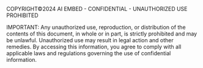 COPYRIGHT©2024 AI EMBED - CONFIDENTIAL - UNAUTHORIZED USE PROHIBITED

IMPORTANT: Any unauthorized use, reproduction, or distribution of the contents of this document, in whole or in part, is strictly prohibited and may be unlawful. Unauthorized use may result in legal action and other remedies. By accessing this information, you agree to comply with all applicable laws and regulations governing the use of confidential information.
